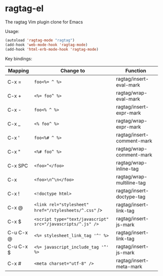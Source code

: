 # ragtag-el
The ragtag Vim plugin clone for Emacs

Usage:

```lisp
(autoload 'ragtag-mode "ragtag")
(add-hook 'web-mode-hook 'ragtag-mode)
(add-hook 'html-erb-mode-hook 'ragtag-mode)
```

Key bindings:

| Mapping | Change to | Function |
|---|---|---|
| C-x = | `foo<%= ^ %>` | ragtag/insert-eval-mark |
| C-x + | `<%= foo^ %>` | ragtag/wrap-eval-mark |
| C-x - | `foo<% ^ %>` | ragtag/insert-expr-mark |
| C-x _ | `<% foo^ %>` | ragtag/wrap-expr-mark |
| C-x ' | `foo<%# ^ %>` | ragtag/insert-comment-mark |
| C-x " | `<%# foo^ %>` | ragtag/wrap-comment-mark |
| C-x SPC | `<foo>^</foo>` | ragtag/wrap-inline-tag |
| C-x <return> | `<foo>\n^\n</foo>` | ragtag/wrap-multiline-tag |
| C-x ! | `<!doctype html>` | ragtag/insert-doctype-tag |
| C-x @ | `<link rel="stylesheet" href="/stylesheets/^.css"` /> | ragtag/insert-link-tag |
| C-x $ | `<script type="text/javascript" src="/javascripts/^.js" />` | ragtag/insert-js-mark |
| C-u C-x @ | `<%= stylesheet_link_tag '^' %>` | ragtag/insert-link-tag |
| C-u C-x $ | `<%= javascript_include_tag '^' %>` | ragtag/insert-js-mark |
| C-x # | `<meta charset="utf-8" />` | ragtag/insert-meta-mark |

